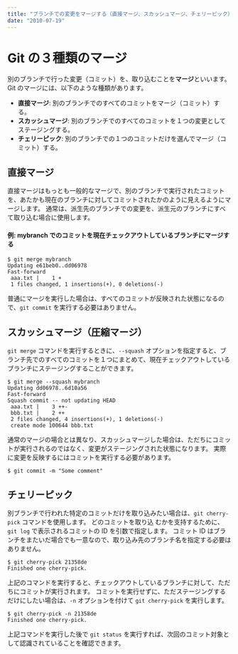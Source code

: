 ```yaml
---
title: "ブランチでの変更をマージする（直接マージ、スカッシュマージ、チェリーピック）"
date: "2010-07-19"
---
```


Git の３種類のマージ
====

別のブランチで行った変更（コミット）を、取り込むことを**マージ**といいます。
Git のマージには、以下のような種類があります。

- **直接マージ**: 別のブランチでのすべてのコミットをマージ（コミット）する。
- **スカッシュマージ**: 別のブランチでのすべてのコミットを１つの変更としてステージングする。
- **チェリーピック**: 別のブランチでの１つのコミットだけを選んでマージ（コミット）する。


直接マージ
----

直接マージはもっとも一般的なマージで、別のブランチで実行されたコミットを、あたかも現在のブランチに対してコミットされたかのように見えるようにマージします。
通常は、派生先のブランチでの変更を、派生元のブランチにすべて取り込む場合に使用します。

#### 例: mybranch でのコミットを現在チェックアウトしているブランチにマージする

~~~
$ git merge mybranch
Updating e61beb0..dd06978
Fast-forward
 aaa.txt |    1 +
 1 files changed, 1 insertions(+), 0 deletions(-)
~~~

普通にマージを実行した場合は、すべてのコミットが反映された状態になるので、`git commit` を実行する必要はありません。


スカッシュマージ（圧縮マージ）
----

`git merge` コマンドを実行するときに、`--squash` オプションを指定すると、ブランチ先でのすべてのコミットを１つにまとめて、現在チェックアウトしているブランチにステージングすることができます。

~~~
$ git merge --squash mybranch
Updating dd06978..6d10a56
Fast-forward
Squash commit -- not updating HEAD
 aaa.txt |    3 ++-
 bbb.txt |    2 ++
 2 files changed, 4 insertions(+), 1 deletions(-)
 create mode 100644 bbb.txt
~~~

通常のマージの場合とは異なり、スカッシュマージした場合は、ただちにコミットが実行されるのではなく、変更がステージングされた状態になります。
実際に変更を反映するにはコミットを実行する必要があります。

~~~
$ git commit -m "Some comment"
~~~


チェリーピック
----

別ブランチで行われた特定のコミットだけを取り込みたい場合は、`git cherry-pick` コマンドを使用します。
どのコミットを取り込 むかを支持するために、`git log` で表示されるコミットの ID を引数で指定します。
コミット ID はブランチをまたいだ場合でも一意なので、取り込み先のブランチ名を指定する必要はありません。

~~~
$ git cherry-pick 21358de
Finished one cherry-pick.
~~~

上記のコマンドを実行すると、チェックアウトしているブランチに対して、ただちにコミットが実行されます。
コミットを実行せずに、ただステージングするだけにしたい場合は、`-n` オプションを付けて `git cherry-pick` を実行します。

~~~
$ git cherry-pick -n 21358de
Finished one cherry-pick.
~~~

上記コマンドを実行した後で `git status` を実行すれば、次回のコミット対象として認識されていることを確認できます。

